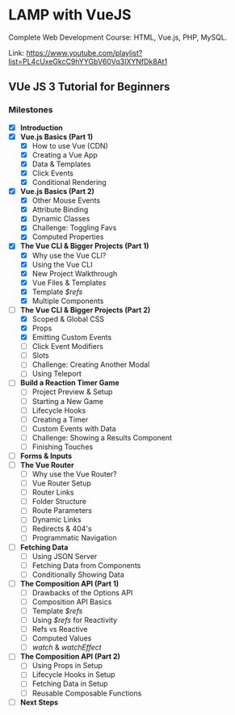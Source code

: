 # LAMP with VueJS

Complete Web Development Course: HTML, Vue.js, PHP, MySQL.

Link: https://www.youtube.com/playlist?list=PL4cUxeGkcC9hYYGbV60Vq3IXYNfDk8At1

## VUe JS 3 Tutorial for Beginners

### Milestones

- [x] **Introduction**
- [x] **Vue.js Basics (Part 1)**
  - [x] How to use Vue (CDN)
  - [x] Creating a Vue App
  - [x] Data & Templates
  - [x] Click Events
  - [x] Conditional Rendering
- [x] **Vue.js Basics (Part 2)**
  - [x] Other Mouse Events
  - [x] Attribute Binding
  - [x] Dynamic Classes
  - [x] Challenge: Toggling Favs
  - [x] Computed Properties
- [x] **The Vue CLI & Bigger Projects (Part 1)**
  - [x] Why use the Vue CLI?
  - [x] Using the Vue CLI
  - [x] New Project Walkthrough
  - [x] Vue Files & Templates
  - [x] Template _$refs_
  - [x] Multiple Components
- [ ] **The Vue CLI & Bigger Projects (Part 2)**
  - [x] Scoped & Global CSS
  - [x] Props
  - [x] Emitting Custom Events
  - [ ] Click Event Modifiers
  - [ ] Slots
  - [ ] Challenge: Creating Another Modal
  - [ ] Using Teleport
- [ ] **Build a Reaction Timer Game**
  - [ ] Project Preview & Setup
  - [ ] Starting a New Game
  - [ ] Lifecycle Hooks
  - [ ] Creating a Timer
  - [ ] Custom Events with Data
  - [ ] Challenge: Showing a Results Component
  - [ ] Finishing Touches
- [ ] **Forms & Inputs**
- [ ] **The Vue Router**
  - [ ] Why use the Vue Router?
  - [ ] Vue Router Setup
  - [ ] Router Links
  - [ ] Folder Structure
  - [ ] Route Parameters
  - [ ] Dynamic Links
  - [ ] Redirects & 404's
  - [ ] Programmatic Navigation
- [ ] **Fetching Data**
  - [ ] Using JSON Server
  - [ ] Fetching Data from Components
  - [ ] Conditionally Showing Data
- [ ] **The Composition API (Part 1)**
  - [ ] Drawbacks of the Options API
  - [ ] Composition API Basics
  - [ ] Template _$refs_
  - [ ] Using _$refs_ for Reactivity
  - [ ] Refs vs Reactive
  - [ ] Computed Values
  - [ ] _watch_ & _watchEffect_
- [ ] **The Composition API (Part 2)**
  - [ ] Using Props in Setup
  - [ ] Lifecycle Hooks in Setup
  - [ ] Fetching Data in Setup
  - [ ] Reusable Composable Functions
- [ ] **Next Steps**
